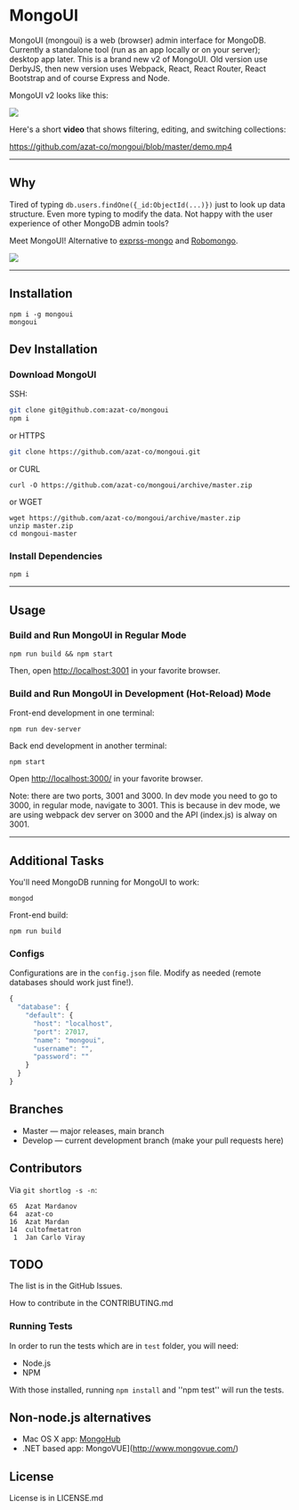 # MongoUI

MongoUI (mongoui) is a web (browser) admin interface for MongoDB. Currently a standalone tool (run as an app locally or on your server); desktop app later. This is a brand new v2 of MongoUI. Old version use DerbyJS, then new version uses Webpack, React, React Router, React Bootstrap and of course Express and Node.

MongoUI v2 looks like this:

[![](https://raw.githubusercontent.com/azat-co/mongoui/master/demo-image.png)](https://raw.githubusercontent.com/azat-co/mongoui/master/demo.mp4)


Here's a short **video** that shows filtering, editing, and switching collections:

<https://github.com/azat-co/mongoui/blob/master/demo.mp4>




---


## Why

Tired of typing `db.users.findOne({_id:ObjectId(...)})` just to look up data structure. Even more typing to modify the data. Not happy with the user experience of other MongoDB admin tools?

Meet MongoUI! Alternative to [exprss-mongo](https://github.com/andzdroid/mongo-express) and [Robomongo](https://robomongo.org).

![](https://raw.githubusercontent.com/azat-co/mongoui/master/mongoui-screenshot.png)

---

## Installation


```
npm i -g mongoui
mongoui
```

## Dev Installation

### Download MongoUI

SSH:

```bash
git clone git@github.com:azat-co/mongoui
npm i
```

or HTTPS

```bash
git clone https://github.com/azat-co/mongoui.git

```

or CURL

```
curl -O https://github.com/azat-co/mongoui/archive/master.zip
```

or WGET

```
wget https://github.com/azat-co/mongoui/archive/master.zip
unzip master.zip
cd mongoui-master
```

### Install Dependencies

```
npm i
```


---

## Usage


### Build and Run MongoUI in Regular Mode

```
npm run build && npm start
```

Then, open <http://localhost:3001> in your favorite browser.


### Build and Run MongoUI in Development (Hot-Reload) Mode

Front-end development in one terminal:

```
npm run dev-server
```

Back end development in another terminal:

```
npm start
```


Open <http://localhost:3000/> in your favorite browser.

Note: there are two ports, 3001 and 3000. In dev mode you need to go to 3000, in regular mode, navigate to 3001. This is because in dev mode, we are using webpack dev server on 3000 and the API (index.js) is alway on 3001.

---

## Additional Tasks


You'll need MongoDB running for MongoUI to work:

```
mongod
```


Front-end build:

```
npm run build
```


### Configs

Configurations are in the `config.json` file. Modify as needed (remote databases should work just fine!).

```js
{
  "database": {
    "default": {
      "host": "localhost",
      "port": 27017,
      "name": "mongoui",
      "username": "",
      "password": ""
    }
  }
}
```

## Branches

* Master — major releases, main branch
* Develop — current development branch (make your pull requests here)



## Contributors

Via `git shortlog -s -n`:

```
65  Azat Mardanov
64  azat-co
16  Azat Mardan
14  cultofmetatron
 1  Jan Carlo Viray
```



## TODO

The list is in the GitHub Issues.

How to contribute in the CONTRIBUTING.md



### Running Tests

In order to run the tests which are in `test` folder, you will need:

* Node.js
* NPM

With those installed, running `npm install` and ''npm test'' will run the tests.


## Non-node.js alternatives

* Mac OS X app: [MongoHub](http://mongohub.todayclose.com/)
* .NET based app: MongoVUE](http://www.mongovue.com/)


## License

License is in LICENSE.md
